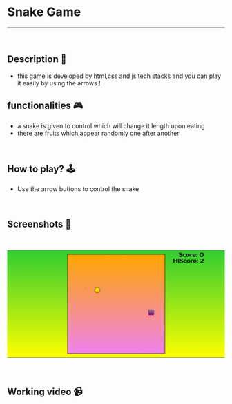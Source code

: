 # **Snake Game** 

---

<br>

## **Description 📃** 
- this game is developed by html,css and js tech stacks and you can play it easily by using the arrows !

## **functionalities 🎮** 
- a snake is given to control which will change it length upon eating
- there are fruits which appear randomly one after another
<br>

## **How to play? 🕹️**

- Use the arrow buttons to control the snake
<br>

## **Screenshots 📸**
<br>

![image](../Snake_Game/assets/images/Snake%20Game.png)

<br>


## **Working video 📹**
<!-- add your working video over here -->

